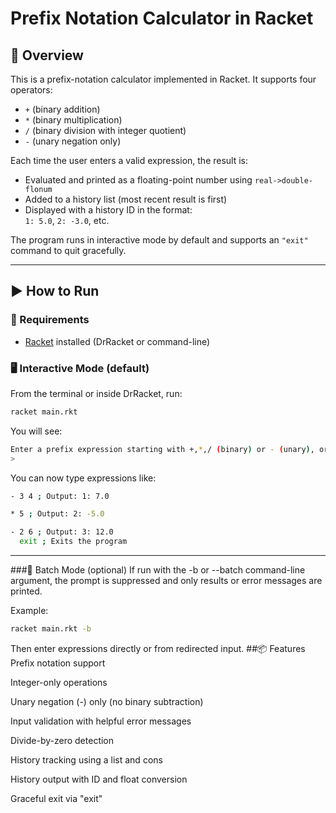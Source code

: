 # Prefix Notation Calculator in Racket

## 📘 Overview

This is a prefix-notation calculator implemented in Racket. It supports four operators:

- `+` (binary addition)
- `*` (binary multiplication)
- `/` (binary division with integer quotient)
- `-` (unary negation only)

Each time the user enters a valid expression, the result is:

- Evaluated and printed as a floating-point number using `real->double-flonum`
- Added to a history list (most recent result is first)
- Displayed with a history ID in the format:  
  `1: 5.0`, `2: -3.0`, etc.

The program runs in interactive mode by default and supports an `"exit"` command to quit gracefully.

---

## ▶️ How to Run

### 🔧 Requirements

- [Racket](https://racket-lang.org/) installed (DrRacket or command-line)

### 🖥️ Interactive Mode (default)

From the terminal or inside DrRacket, run:

```bash
racket main.rkt
```

You will see:

```bash
Enter a prefix expression starting with +,*,/ (binary) or - (unary), or type 'exit' to quit:
>
```

You can now type expressions like:

```bash
- 3 4 ; Output: 1: 7.0

* 5 ; Output: 2: -5.0

- 2 6 ; Output: 3: 12.0
  exit ; Exits the program

```

---

###📂 Batch Mode (optional)
If run with the -b or --batch command-line argument, the prompt is suppressed and only results or error messages are printed.

Example:

```bash
racket main.rkt -b

```

Then enter expressions directly or from redirected input.
##📦 Features
Prefix notation support

Integer-only operations

Unary negation (-) only (no binary subtraction)

Input validation with helpful error messages

Divide-by-zero detection

History tracking using a list and cons

History output with ID and float conversion

Graceful exit via "exit"
